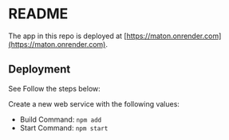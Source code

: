 # README

The app in this repo is deployed at [https://maton.onrender.com](https://maton.onrender.com).

## Deployment

See Follow the steps below:

Create a new web service with the following values:
  * Build Command: `npm add`
  * Start Command: `npm start`


